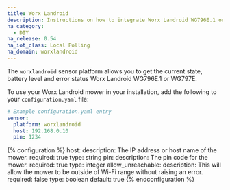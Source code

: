 ```yaml
---
title: Worx Landroid
description: Instructions on how to integrate Worx Landroid WG796E.1 or WG797E as sensors within Home Assistant.
ha_category:
  - DIY
ha_release: 0.54
ha_iot_class: Local Polling
ha_domain: worxlandroid
---
```


The `worxlandroid` sensor platform allows you to get the current state, battery level and error status Worx Landroid WG796E.1 or WG797E.

To use your Worx Landroid mower in your installation, add the following to your `configuration.yaml` file:

```yaml
# Example configuration.yaml entry
sensor:
  platform: worxlandroid
  host: 192.168.0.10
  pin: 1234
```

{% configuration %}
host:
  description: The IP address or host name of the mower.
  required: true
  type: string
pin:
  description: The pin code for the mower.
  required: true
  type: integer
allow_unreachable:
  description: This will allow the mower to be outside of Wi-Fi range without raising an error.
  required: false
  type: boolean
  default: true
{% endconfiguration %}
